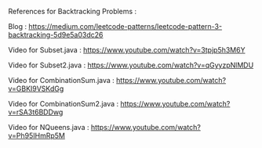 References for Backtracking Problems :

Blog : https://medium.com/leetcode-patterns/leetcode-pattern-3-backtracking-5d9e5a03dc26

Video for Subset.java : https://www.youtube.com/watch?v=3tpjp5h3M6Y

Video for Subset2.java : https://www.youtube.com/watch?v=qGyyzpNlMDU

Video for CombinationSum.java : https://www.youtube.com/watch?v=GBKI9VSKdGg

Video for CombinationSum2.java : https://www.youtube.com/watch?v=rSA3t6BDDwg

Video for NQueens.java : https://www.youtube.com/watch?v=Ph95IHmRp5M
